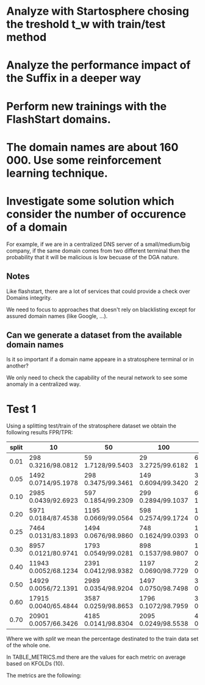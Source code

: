 # Analyze with Startosphere chosing the treshold t_w with train/test method

# Analyze the performance impact of the Suffix in a deeper way

# Perform new trainings with the FlashStart domains.

# The domain names are about 160 000. Use some reinforcement learning technique.

# Investigate some solution which consider the number of occurence of a domain

For example, if we are in a centralized DNS server of a small/medium/big company, if the same domain comes from two different terminal then the probability that it will be malicious is low becuase of the DGA nature.

## Notes

Like flashstart, there are a lot of services that could provide a check over Domains integrity.

We need to focus to approaches that doesn't rely on blacklisting except for assured domain names (like Google, ...).

## Can we generate a dataset from the available domain names

Is it so important if a domain name appeare in a stratosphere terminal or in another?

We only need to check the capability of the neural network to see some anomaly in a centralized way.


# Test 1

Using a splitting test/train of the stratosphere dataset we obtain the following results FPR/TPR:

| split  |                      10  |                      50  |                     100  |                    500  |                  2500  |
|--------|--------------------------|--------------------------|--------------------------|-------------------------|------------------------|
|  0.01  |    298   0.3216/98.0812  |     59   1.7128/99.5403  |     29   3.2725/99.6182  |     6  14.6321/99.7440  |    1  40.7733/99.8684  |
|  0.05  |   1492   0.0714/95.1978  |    298   0.3475/99.3461  |    149   0.6094/99.3420  |    30   2.6990/99.1902  |    6  13.5411/99.7772  |
|  0.10  |   2985   0.0439/92.6923  |    597   0.1854/99.2309  |    299   0.2894/99.1037  |    60   1.5283/99.1821  |   12   8.4830/99.6165  |
|  0.20  |   5971   0.0184/87.4538  |   1195   0.0669/99.0564  |    598   0.2574/99.1724  |   121   0.6881/98.7831  |   25   3.9947/99.4441  |
|  0.25  |   7464   0.0131/83.1893  |   1494   0.0676/98.9860  |    748   0.1624/99.0393  |   151   0.6544/98.7325  |   31   2.9095/99.2868  |
|  0.30  |   8957   0.0121/80.9741  |   1793   0.0549/99.0281  |    898   0.1537/98.9807  |   182   0.3896/98.6100  |   37   3.0202/99.3556  |
|  0.40  |  11943   0.0052/68.1234  |   2391   0.0412/98.9382  |   1197   0.0690/98.7729  |   242   0.2466/98.4936  |   50   1.5737/99.2251  |
|  0.50  |  14929   0.0056/72.1391  |   2989   0.0354/98.9204  |   1497   0.0750/98.7498  |   303   0.3776/98.5225  |   63   1.3228/99.1322  |
|  0.60  |  17915   0.0040/65.4844  |   3587   0.0259/98.8653  |   1796   0.1072/98.7959  |   364   0.0642/98.4693  |   75   1.7333/99.1164  |
|  0.70  |  20901   0.0057/66.3426  |   4185   0.0141/98.8304  |   2095   0.0249/98.5538  |   424   0.2055/98.3999  |   88   1.0737/99.1410  |


Where we with _split_ we mean the percentage destinated to the train data set of the whole one.



In TABLE_METRICS.md there are the values for each metric on average based on KFOLDs (10).

The metrics are the following:


